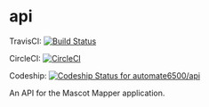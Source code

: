 # api
TravisCI: [![Build Status](https://travis-ci.org/automate6500/api.svg?branch=master)](https://travis-ci.org/automate6500/api)

CircleCI: [![CircleCI](https://circleci.com/gh/automate6500/api.svg?style=svg)](https://circleci.com/gh/automate6500/api)

Codeship: [![Codeship Status for automate6500/api](https://app.codeship.com/projects/2c4330f0-fd3b-0136-9be8-761409b7ebdb/status?branch=master)](/projects/322484)

An API for the Mascot Mapper application.
